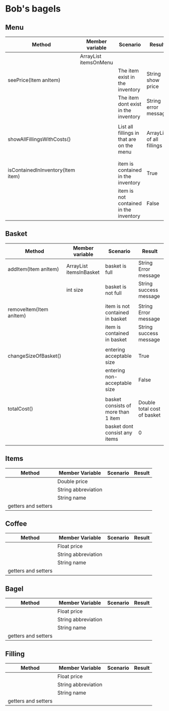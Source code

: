 # Bob's bagels

## Menu
| Method                            | Member variable             | Scenario                                  | Result                    |
|-----------------------------------|-----------------------------|-------------------------------------------|---------------------------|
|                                   | ArrayList<item> itemsOnMenu |                                           |                           |
| seePrice(Item anItem)             |                             | The item exist in the inventory           | String show price         |
|                                   |                             | The item dont exist in the inventory      | String error message      |
|                                   |                             |                                           |                           |
| showAllFillingsWithCosts()        |                             | List all fillings in that are on the menu | ArrayList of all fillings |
|                                   |                             |                                           |                           |
|                                   |                             |                                           |                           |
| isContainedInInventory(Item item) |                             | item is contained in the inventory        | True                      |
|                                   |                             | item is not contained in the inventory    | False                     |


## Basket
| Method                  | Member variable               | Scenario                            | Result                      |
|-------------------------|-------------------------------|-------------------------------------|-----------------------------|
| addItem(Item anItem)    | ArrayList<Item> itemsInBasket | basket is full                      | String Error message        |
|                         | int size                      | basket is not full                  | String success message      |
|                         |                               |                                     |                             |
| removeItem(Item anItem) |                               | item is not contained in basket     | String Error message        |
|                         |                               | item is contained in basket         | String success message      |
|                         |                               |                                     |                             |
| changeSizeOfBasket()    |                               | entering acceptable size            | True                        |
|                         |                               | entering non-acceptable size        | False                       |
|                         |                               |                                     |                             |
| totalCost()             |                               | basket consists of more than 1 item | Double total cost of basket |
|                         |                               | basket dont consist any items       | 0                           |
|                         |                               |                                     |                             |


## Items
| Method              | Member Variable     | Scenario | Result |
|---------------------|---------------------|----------|--------|
|                     | Double price        |          |        |
|                     | String abbreviation |          |        |
|                     | String name         |          |        |
| getters and setters |                     |          |        |


## Coffee
| Method              | Member Variable     | Scenario | Result |
|---------------------|---------------------|----------|--------|
|                     | Float price         |          |        |
|                     | String abbreviation |          |        |
|                     | String name         |          |        |
| getters and setters |                     |          |        |


## Bagel
| Method              | Member Variable     | Scenario | Result |
|---------------------|---------------------|----------|--------|
|                     | Float price         |          |        |
|                     | String abbreviation |          |        |
|                     | String name         |          |        |
| getters and setters |                     |          |        |


## Filling
| Method              | Member Variable     | Scenario | Result |
|---------------------|---------------------|----------|--------|
|                     | Float price         |          |        |
|                     | String abbreviation |          |        |
|                     | String name         |          |        |
| getters and setters |                     |          |        |